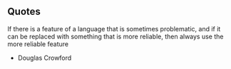 ## Quotes

If there is a feature of a language that is sometimes problematic, and if it can be replaced with something that is more reliable, then always use the more reliable feature
- Douglas Crowford



